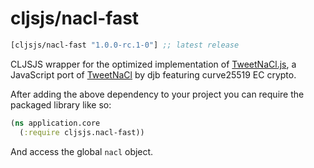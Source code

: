 # cljsjs/nacl-fast

[](dependency)
```clojure
[cljsjs/nacl-fast "1.0.0-rc.1-0"] ;; latest release
```
[](/dependency)

CLJSJS wrapper for the optimized implementation of [TweetNaCl.js](https://github.com/dchest/tweetnacl-js), a JavaScript port of [TweetNaCl](https://tweetnacl.cr.yp.to/) by djb featuring curve25519 EC crypto.

After adding the above dependency to your project you can require the packaged
library like so:

```clojure
(ns application.core
  (:require cljsjs.nacl-fast))
```

And access the global `nacl` object.
